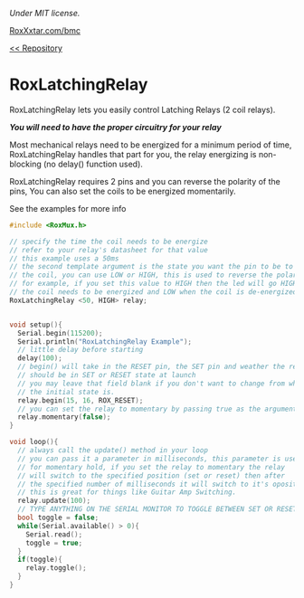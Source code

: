 *Under MIT license.*

[RoxXxtar.com/bmc](https://www.roxxxtar.com/bmc)

[<< Repository](../README.md)

# RoxLatchingRelay

RoxLatchingRelay lets you easily control Latching Relays (2 coil relays).

***You will need to have the proper circuitry for your relay***

Most mechanical relays need to be energized for a minimum period of time, RoxLatchingRelay handles that part for you, the relay energizing is non-blocking (no delay() function used).

RoxLatchingRelay requires 2 pins and you can reverse the polarity of the pins, You can also set the coils to be energized momentarily.

See the examples for more info


```c++
#include <RoxMux.h>

// specify the time the coil needs to be energize
// refer to your relay's datasheet for that value
// this example uses a 50ms
// the second template argument is the state you want the pin to be to energize
// the coil, you can use LOW or HIGH, this is used to reverse the polarity
// for example, if you set this value to HIGH then the led will go HIGH when
// the coil needs to be energized and LOW when the coil is de-energized
RoxLatchingRelay <50, HIGH> relay;


void setup(){
  Serial.begin(115200);
  Serial.println("RoxLatchingRelay Example");
  // little delay before starting
  delay(100);
  // begin() will take in the RESET pin, the SET pin and weather the relay
  // should be in SET or RESET state at launch
  // you may leave that field blank if you don't want to change from whatever
  // the initial state is.
  relay.begin(15, 16, ROX_RESET);
  // you can set the relay to momentary by passing true as the argument below
  relay.momentary(false);
}

void loop(){
  // always call the update() method in your loop
  // you can pass it a parameter in milliseconds, this parameter is used
  // for momentary hold, if you set the relay to momentary the relay
  // will switch to the specified position (set or reset) then after
  // the specified number of milliseconds it will switch to it's oposite position
  // this is great for things like Guitar Amp Switching.
  relay.update(100);
  // TYPE ANYTHING ON THE SERIAL MONITOR TO TOGGLE BETWEEN SET OR RESET
  bool toggle = false;
  while(Serial.available() > 0){
    Serial.read();
    toggle = true;
  }
  if(toggle){
    relay.toggle();
  }
}

```
